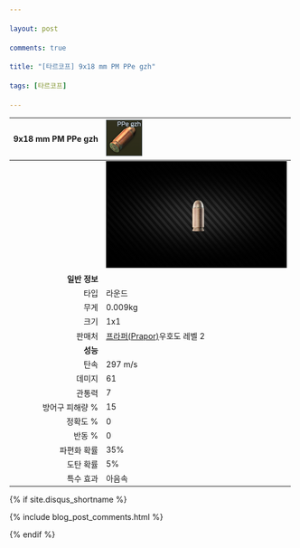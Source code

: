 ```yaml
---

layout: post

comments: true

title: "[타르코프] 9x18 mm PM PPe gzh"

tags: [타르코프]

---
```


|9x18 mm PM PPe gzh|![9x18 mm PM PPe gzh](/assets/image/tarkov/bullet/9x18PPEGZH.png)|
|--:|:--|
||![9x18 mm PM PPe gzh](/assets/image/tarkov/bullet/9x18IMAGE.png)|
|**일반 정보**|
|타입|라운드|
|무게|0.009kg|
|크기|1x1|
|판매처|[프라퍼(Prapor)](https://dndl93.github.io/_posts/2021-02-07-%ED%83%80%EB%A5%B4%EC%BD%94%ED%94%84-%ED%94%84%EB%9D%BC%ED%8D%BC(Prapor)/)우호도 레벨 2|
|**성능**|
|탄속|297 m/s|
|데미지|61|
|관통력|7|
|방어구 피해량 %|15|
|정확도 %|0|
|반동 %|0|
|파편화 확률|35%|
|도탄 확률|5%|
|특수 효과|아음속|

{% if site.disqus_shortname %}

<div class="comments">

  {% include blog_post_comments.html %}

</div>

{% endif %}

<div id="disqus_thread"></div>